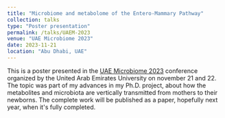 ```yaml
---
title: "Microbiome and metabolome of the Entero-Mammary Pathway"
collection: talks
type: "Poster presentation"
permalink: /talks/UAEM-2023
venue: "UAE Microbiome 2023"
date: 2023-11-21
location: "Abu Dhabi, UAE"
---
```


This is a poster presented in the [UAE Microbiome 2023](https://www.uaemicrobiome2023.org/) conference organized by the United Arab Emirates University on november 21 and 22. The topic was part of my advances in my Ph.D. project, about how the metabolites and microbiota are vertically transmitted from mothers to their newborns. The complete work will be published as a paper, hopefully next year, when it's fully completed.





